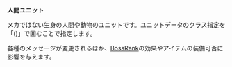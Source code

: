 **人間ユニット**

メカではない生身の人間や動物のユニットです。ユニットデータのクラス指定を「()」で囲むことで指定します。

各種のメッセージが変更されるほか、[BossRank](BossRank)の効果やアイテムの装備可否に影響を与えます。
